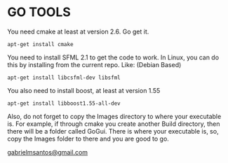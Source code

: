 # GO TOOLS #

You need cmake at least at version 2.6. Go get it.
```
apt-get install cmake
```
You need to install SFML 2.1 to get the code to work.
In Linux, you can do this by installing from the current repo.
Like: (Debian Based)
```
apt-get install libcsfml-dev libsfml
```
You also need to install boost, at least at version 1.55
```
apt-get install libboost1.55-all-dev 
```
Also, do not forget to copy the Images directory to where your executable is.
For example, if through cmake you create another Build directory, then there will be a folder called GoGui. There is where your executable is, so, copy the Images folder to there and you are good to go.

gabrielmsantos@gmail.com
